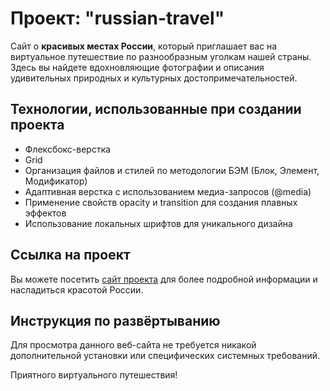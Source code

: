 # Проект: "russian-travel"

Сайт о **красивых местах России**, который приглашает вас на виртуальное путешествие по разнообразным уголкам нашей страны. Здесь вы найдете вдохновляющие фотографии и описания удивительных природных и культурных достопримечательностей.

## Технологии, использованные при создании проекта
- Флексбокс-верстка
- Grid
- Организация файлов и стилей по методологии БЭМ (Блок, Элемент, Модификатор)
- Адаптивная верстка с использованием медиа-запросов (@media)
- Применение свойств opacity и transition для создания плавных эффектов
- Использование локальных шрифтов для уникального дизайна

## Ссылка на проект
Вы можете посетить [сайт проекта](https://dobrynyaantonov.github.io/russian-travel/) для более подробной информации и насладиться красотой России.

## Инструкция по развёртыванию
Для просмотра данного веб-сайта не требуется никакой дополнительной установки или специфических системных требований.


Приятного виртуального путешествия!

